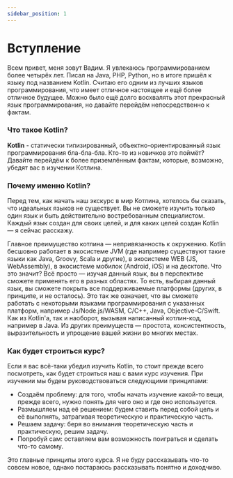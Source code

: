 ```yaml
---
sidebar_position: 1
---
```

# Вступление
Всем привет, меня зовут Вадим. Я увлекаюсь программированием более четырёх лет. Писал на Java, PHP, Python, 
но в итоге пришёл к языку под названием Kotlin. Считаю его одним из лучших языков программирования, 
что имеет отличное настоящее и ещё более отличное будущее.
Можно было ещё долго восхвалять этот прекрасный язык программирования, но давайте перейдём непосредственно к фактам.
### Что такое Kotlin?
**Kotlin** - статически типизированный, объектно-ориентированный язык программирования бла-бла-бла. Кто-то из новичков это поймёт?
Давайте перейдём к более приземлённым фактам, которые, возможно, убедят вас в изучении Котлина.
### Почему именно Kotlin?
Перед тем, как начать наш экскурс в мир Котлина, хотелось бы сказать, что идеальных языков не существует. Вы не сможете изучить только один язык и быть действительно востребованным специалистом. Каждый язык создан для своих целей, и для каких целей создан Kotlin — я сейчас расскажу.

Главное преимущество котлина — непривязанность к окружению. Kotlin бесшовно работает в экосистеме JVM (где например существуют такие языки как Java, Groovy, Scala и другие), в экосистеме WEB (JS, WebAssembly), в экосистеме мобилок (Android, iOS) и на десктопе.
Что это значит? Всё просто — изучая данный язык, вы в перспективе сможете применять его в разных областях.
То есть, выбирая данный язык, вы сможете покрыть все поддерживаемые платформы (других, в принципе, и не осталось).
Это так же означает, что вы сможете работать с некоторыми языками программирования с указанных платформ, например Js/Node.js/WASM, C/C++, Java, Objective-C/Swift. Как из Kotlin'а, так и наоборот, вызывая написанный котлин-код, например в Java.
Из других преимуществ — простота, консистентность, выразительность и упрощение вашей жизни во многих местах.
### Как будет строиться курс?
Если я вас всё-таки убедил изучить Kotlin, то стоит прежде всего посмотреть, как будет строиться наш с вами курс изучения.
При изучении мы будем руководствоваться следующими принципами:
- Создаём проблему: для того, чтобы начать изучение какой-то вещи, прежде всего, нужно понять для чего оно и где оно используется.
- Размышляем над её решением: будем ставить перед собой цель и её выполнять, затрагивая теоретическую и практическую часть.
- Решаем задачу: беря во внимания теоретическую часть и практическую, решим задачу.
- Попробуй сам: оставляем вам возможность поиграться и сделать что-то самому.

Это главные принципы этого курса. Я не буду рассказывать что-то совсем новое, однако постараюсь рассказывать понятно и доходчиво.